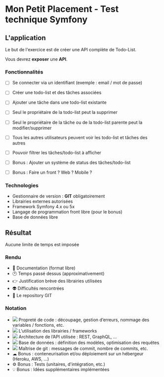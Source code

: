 Mon Petit Placement - Test technique Symfony
==============================================

L'application
-------------

Le but de l'exercice est de créer une API complète de Todo-List.

Vous devrez **exposer** une **API**.

### Fonctionnalités

- [ ] Se connecter via un identifiant (exemple : email / mot de passe)
- [ ] Créer une todo-list et des tâches associées
- [ ] Ajouter une tâche dans une todo-list existante
- [ ] Seul le propriétaire de la todo-list peut la supprimer
- [ ] Seul le propriétaire de la tâche ou de la todo-list parente peut la modifier/supprimer
- [ ] Tous les autres utilisateurs peuvent voir les todo-list et tâches des autres
- [ ] Pouvoir filtrer les tâches/todo-list à afficher
- [ ] Bonus : Ajouter un système de status des tâches/todo-list
- [ ] Bonus : Faire un front ? Web ? Mobile ?



### Technologies

*   Gestionnaire de version : **GIT** obligatoirement
*   Librairies externes autorisées
*   Framework Symfony 4.x ou 5x
*   Langage de programmation front libre (pour le bonus)
*   Base de données libre



Résultat
--------

Aucune limite de temps est imposée

### Rendu

*   📁 Documentation (format libre)
*   🕐 Temps passé dessus (approximativement)
*   👉 Justification brève des librairies utilisées
*   👽 Difficultés rencontrées
*   💼 Le repository GIT



### Notation

*    ![](https://a.slack-edge.com/production-standard-emoji-assets/13.0/google-medium/2728.png) Propreté de code : découpage, gestion d’erreurs, nommage des variables / fonctions, etc.
*    ![](https://a.slack-edge.com/production-standard-emoji-assets/13.0/google-medium/1f4da.png) L’utilisation des librairies / frameworks
*    ![](https://a.slack-edge.com/production-standard-emoji-assets/13.0/google-medium/1f3d7-fe0f.png) Architecture de l’API utilisée : REST, GraphQL, ...
*    ![](https://a.slack-edge.com/production-standard-emoji-assets/13.0/google-medium/1f4d1.png) Base de données : définition des modèles, optimisation des requêtes
*    ![](https://a.slack-edge.com/production-standard-emoji-assets/13.0/google-medium/1f500.png) Maîtrise de git : messages de commit, nombre de commits, etc.
*   ☁ Bonus : conteneurisation et/ou déploiement sur un hébergeur (Heroku, AWS, ...)
*   ⚙ Bonus : Tests (unitaires, d'intégration, etc.)
*   💡 Bonus : Idées supplémentaires implémentées

